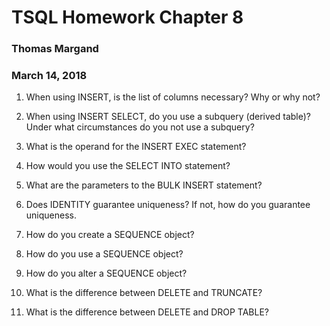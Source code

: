 # TSQL Homework Chapter 8
### Thomas Margand
### March 14, 2018


1. When using INSERT, is the list of columns necessary? Why or why not?

2. When using INSERT SELECT, do you use a subquery (derived table)? Under what circumstances do you not use a subquery?
3. What is the operand for the INSERT EXEC statement?
4. How would you use the SELECT INTO statement?
5. What are the parameters to the BULK INSERT statement?
6. Does IDENTITY guarantee uniqueness? If not, how do you guarantee uniqueness.
7. How do you create a SEQUENCE object?
8. How do you use a SEQUENCE object?
9. How do you alter a SEQUENCE object?
10. What is the difference between DELETE and TRUNCATE?
11. What is the difference between DELETE and DROP TABLE?
